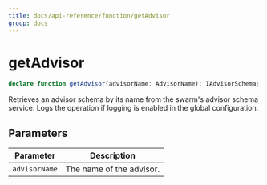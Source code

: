```yaml
---
title: docs/api-reference/function/getAdvisor
group: docs
---
```


# getAdvisor

```ts
declare function getAdvisor(advisorName: AdvisorName): IAdvisorSchema;
```

Retrieves an advisor schema by its name from the swarm's advisor schema service.
Logs the operation if logging is enabled in the global configuration.

## Parameters

| Parameter | Description |
|-----------|-------------|
| `advisorName` | The name of the advisor. |
